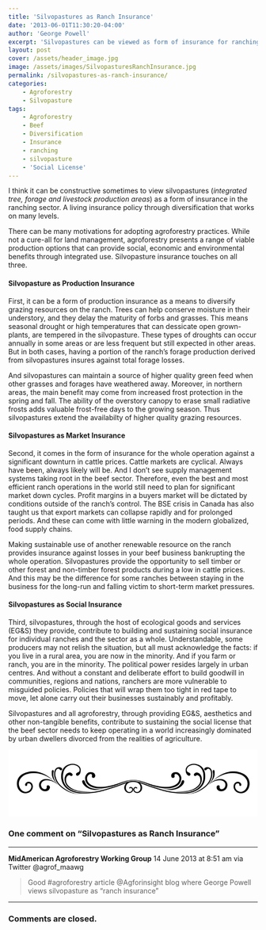 ```yaml
---
title: 'Silvopastures as Ranch Insurance'
date: '2013-06-01T11:30:20-04:00'
author: 'George Powell'
excerpt: 'Silvopastures can be viewed as form of insurance for ranching.  They diversify forage production, add other renewable products for sale and offer social benefits to the beef sector.'
layout: post
cover: /assets/header_image.jpg
image: /assets/images/SilvopasturesRanchInsurance.jpg
permalink: /silvopastures-as-ranch-insurance/
categories:
    - Agroforestry
    - Silvopasture
tags:
    - Agroforestry
    - Beef
    - Diversification
    - Insurance
    - ranching
    - silvopasture
    - 'Social License'
---
```


I think it can be constructive sometimes to view silvopastures (*integrated tree, forage and livestock production areas*) as a form of insurance in the ranching sector. A living insurance policy through diversification that works on many levels.

There can be many motivations for adopting agroforestry practices. While not a cure-all for land management, agroforestry presents a range of viable production options that can provide social, economic and environmental benefits through integrated use. Silvopasture insurance touches on all three.

#### Silvopasture as Production Insurance

First, it can be a form of production insurance as a means to diversify grazing resources on the ranch. Trees can help conserve moisture in their understory, and they delay the maturity of forbs and grasses. This means seasonal drought or high temperatures that can dessicate open grown-plants, are tempered in the silvopasture. These types of droughts can occur annually in some areas or are less frequent but still expected in other areas. But in both cases, having a portion of the ranch’s forage production derived from silvopastures insures against total forage losses.

And silvopastures can maintain a source of higher quality green feed when other grasses and forages have weathered away. Moreover, in northern areas, the main benefit may come from increased frost protection in the spring and fall. The ability of the overstory canopy to erase small radiative frosts adds valuable frost-free days to the growing season. Thus silvopastures extend the availabilty of higher quality grazing resources.

#### Silvopastures as Market Insurance

Second, it comes in the form of insurance for the whole operation against a significant downturn in cattle prices. Cattle markets are cyclical. Always have been, always likely will be. And I don’t see supply management systems taking root in the beef sector. Therefore, even the best and most efficient ranch operations in the world still need to plan for significant market down cycles. Profit margins in a buyers market will be dictated by conditions outside of the ranch’s control. The BSE crisis in Canada has also taught us that export markets can collapse rapidly and for prolonged periods. And these can come with little warning in the modern globalized, food supply chains.

Making sustainable use of another renewable resource on the ranch provides insurance against losses in your beef business bankrupting the whole operation. Silvopastures provide the opportunity to sell timber or other forest and non-timber forest products during a low in cattle prices. And this may be the difference for some ranches between staying in the business for the long-run and falling victim to short-term market pressures.

#### Silvopastures as Social Insurance

Third, silvopastures, through the host of ecological goods and services (EG&amp;S) they provide, contribute to building and sustaining social insurance for individual ranches and the sector as a whole. Understandable, some producers may not relish the situation, but all must acknowledge the facts: if you live in a rural area, you are now in the minority. And if you farm or ranch, you are in the minority. The political power resides largely in urban centres. And without a constant and deliberate effort to build goodwill in communities, regions and nations, ranchers are more vulnerable to misguided policies. Policies that will wrap them too tight in red tape to move, let alone carry out their businesses sustainably and profitably.

Silvopastures and all agroforestry, through providing EG&amp;S, aesthetics and other non-tangible benefits, contribute to sustaining the social license that the beef sector needs to keep operating in a world increasingly dominated by urban dwellers divorced from the realities of agriculture.

![comments](/assets/images/scroll.png)

### One comment on “Silvopastures as Ranch Insurance”

***

**MidAmerican Agroforestry Working Group** 14 June 2013 at 8:51 am via Twitter @agrof_maawg

> Good #agroforestry article @Agforinsight blog where George Powell views silvopasture as “ranch insurance”

***

### Comments are closed.
